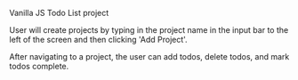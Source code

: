 Vanilla JS Todo List project

User will create projects by typing in the project name in the input bar to the left of the screen and then clicking 'Add Project'.

After navigating to a project, the user can add todos, delete todos, and mark todos complete. 